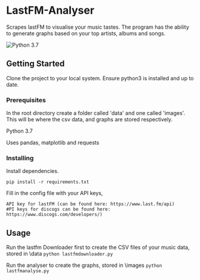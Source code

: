# LastFM-Analyser
Scrapes lastFM to visualise your music tastes. The program has the ability to generate graphs based on your top artists, albums and songs.

![Python 3.7](https://img.shields.io/badge/python-3.7-blue.svg)

## Getting Started

Clone the project to your local system. Ensure python3 is installed and up to date.

### Prerequisites

In the root directory create a folder called 'data' and one called 'images'. This will be where the csv data, and graphs are stored respectively.

Python 3.7

Uses pandas, matplotlib and requests


### Installing

Install dependencies.

```
pip install -r requirements.txt
```

Fill in the config file with your API keys,

```
API key for lastFM (can be found here: https://www.last.fm/api)
#PI keys for discogs can be found here: https://www.discogs.com/developers/)
```

## Usage

Run the lastfm Downloader first to create the CSV files of your music data, stored in \data
`python lastfmdownloader.py`

Run the analyser to create the graphs, stored in \images
`python lastfmanalyse.py`

